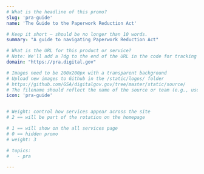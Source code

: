 ```yaml
---
# What is the headline of this promo?
slug: 'pra-guide'
name: 'The Guide to the Paperwork Reduction Act'

# Keep it short — should be no longer than 10 words.
summary: "A guide to navigating Paperwork Reduction Act"

# What is the URL for this product or service?
# Note: We'll add a ?dg to the end of the URL in the code for tracking purposes
domain: "https://pra.digital.gov"

# Images need to be 200x200px with a transparent background
# Upload new images to Github in the /static/logos/ folder
# https://github.com/GSA/digitalgov.gov/tree/master/static/source/
# The filename should reflect the name of the source or team (e.g., usds-logo.png)
icon: 'pra-guide'


# Weight: control how services appear across the site
# 2 == will be part of the rotation on the homepage

# 1 == will show on the all services page
# 0 == hidden promo
# weight: 3

# topics:
#   - pra

---
```


